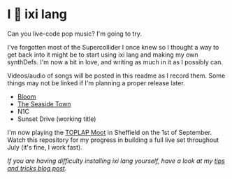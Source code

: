 # I 💚 ixi lang

Can you live-code pop music? I'm going to try.

I've forgotten most of the Supercollider I once knew so I thought a way to get back into it might be to start using ixi lang and making my own synthDefs. I'm now a bit in love, and writing as much in it as I possibly can. 

Videos/audio of songs will be posted in this readme as I record them. Some things may not be linked if I'm planning a proper release later. 

- [Bloom](https://www.youtube.com/watch?v=MJSRAuPQoA8)
- [The Seaside Town](https://www.youtube.com/watch?v=NAyDQdjcNq0)
- N1C
- Sunset Drive (working title)

I'm now playing the [TOPLAP Moot](https://toplap.org/moot2018/) in Sheffield on the 1st of September. Watch this repository for my progress in building a full live set throughout July (it's fine, I work fast).

*If you are having difficulty installing ixi lang yourself, have a look at my [tips and tricks blog post](https://emmawinston.me/2018/07/18/installing-ixi-lang/).*
